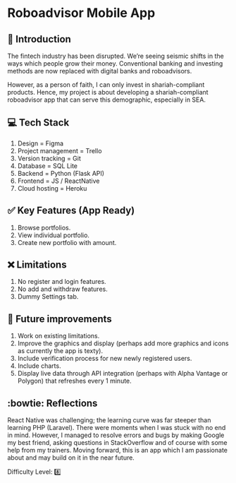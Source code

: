 # Roboadvisor Mobile App

## :book: Introduction

The fintech industry has been disrupted. We’re seeing seismic shifts in the ways which people grow their money. Conventional banking and investing methods are now replaced with digital banks and roboadvisors.

However, as a person of faith, I can only invest in shariah-compliant products. Hence, my project is about developing a shariah-compliant roboadvisor app that can serve this demographic, especially in SEA.

## :computer: Tech Stack

1. Design = Figma
2. Project management = Trello
3. Version tracking = Git
4. Database = SQL Lite
5. Backend = Python (Flask API)
6. Frontend = JS / ReactNative
7. Cloud hosting = Heroku

## :white_check_mark: Key Features (App Ready)

1. Browse portfolios.
2. View individual portfolio.
3. Create new portfolio with amount.
  
## :x: Limitations

1. No register and login features.
2. No add and withdraw features.
3. Dummy Settings tab.
	
## :runner: Future improvements

1. Work on existing limitations.
2. Improve the graphics and display (perhaps add more graphics and icons as currently the app is texty).
3. Include verification process for new newly registered users.
4. Include charts.
5. Display live data through API integration (perhaps with Alpha Vantage or Polygon) that refreshes every 1 minute.

## :bowtie: Reflections

React Native was challenging; the learning curve was far steeper than learning PHP (Laravel). There were moments when I was stuck with no end in mind. However, I managed to resolve errors and bugs by making Google my best friend, asking questions in StackOverflow and of course with some help from my trainers. Moving forward, this is an app which I am passionate about and may build on it in the near future.

Difficulty Level: :eight:
